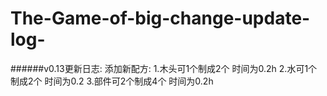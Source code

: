 # The-Game-of-big-change-update-log-
######v0.13更新日志:
  添加新配方:
   1.木头可1个制成2个 时间为0.2h
   2.水可1个制成2个 时间为0.2
   3.部件可2个制成4个 时间为0.2h
